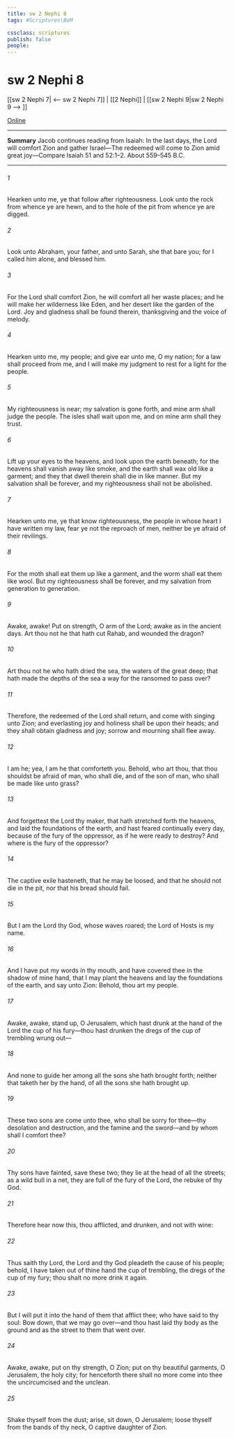 ```yaml
---
title: sw 2 Nephi 8
tags: #Scriptures\BoM

cssclass: scriptures
publish: false
people:
---
```


# sw 2 Nephi 8
[[sw 2 Nephi 7| <-- sw 2 Nephi 7]] | [[2 Nephi]] | [[sw 2 Nephi 9|sw 2 Nephi 9 --> ]]

[Online](https://churchofjesuschrist.org/study/scriptures/bofm/2-ne/8?lang=eng)

---
__Summary__
Jacob continues reading from Isaiah: In the last days, the Lord will comfort Zion and gather Israel—The redeemed will come to Zion amid great joy—Compare Isaiah 51 and 52:1–2. About 559–545 B.C.

---
###### 1 
Hearken unto me, ye that follow after righteousness. Look unto the rock from whence ye are hewn, and to the hole of the pit from whence ye are digged.

###### 2 
Look unto Abraham, your father, and unto Sarah, she that bare you; for I called him alone, and blessed him.

###### 3 
For the Lord shall comfort Zion, he will comfort all her waste places; and he will make her wilderness like Eden, and her desert like the garden of the Lord. Joy and gladness shall be found therein, thanksgiving and the voice of melody.

###### 4 
Hearken unto me, my people; and give ear unto me, O my nation; for a law shall proceed from me, and I will make my judgment to rest for a light for the people.

###### 5 
My righteousness is near; my salvation is gone forth, and mine arm shall judge the people. The isles shall wait upon me, and on mine arm shall they trust.

###### 6 
Lift up your eyes to the heavens, and look upon the earth beneath; for the heavens shall vanish away like smoke, and the earth shall wax old like a garment; and they that dwell therein shall die in like manner. But my salvation shall be forever, and my righteousness shall not be abolished.

###### 7 
Hearken unto me, ye that know righteousness, the people in whose heart I have written my law, fear ye not the reproach of men, neither be ye afraid of their revilings.

###### 8 
For the moth shall eat them up like a garment, and the worm shall eat them like wool. But my righteousness shall be forever, and my salvation from generation to generation.

###### 9 
Awake, awake! Put on strength, O arm of the Lord; awake as in the ancient days. Art thou not he that hath cut Rahab, and wounded the dragon?

###### 10 
Art thou not he who hath dried the sea, the waters of the great deep; that hath made the depths of the sea a way for the ransomed to pass over?

###### 11 
Therefore, the redeemed of the Lord shall return, and come with singing unto Zion; and everlasting joy and holiness shall be upon their heads; and they shall obtain gladness and joy; sorrow and mourning shall flee away.

###### 12 
I am he; yea, I am he that comforteth you. Behold, who art thou, that thou shouldst be afraid of man, who shall die, and of the son of man, who shall be made like unto grass?

###### 13 
And forgettest the Lord thy maker, that hath stretched forth the heavens, and laid the foundations of the earth, and hast feared continually every day, because of the fury of the oppressor, as if he were ready to destroy? And where is the fury of the oppressor?

###### 14 
The captive exile hasteneth, that he may be loosed, and that he should not die in the pit, nor that his bread should fail.

###### 15 
But I am the Lord thy God, whose waves roared; the Lord of Hosts is my name.

###### 16 
And I have put my words in thy mouth, and have covered thee in the shadow of mine hand, that I may plant the heavens and lay the foundations of the earth, and say unto Zion: Behold, thou art my people.

###### 17 
Awake, awake, stand up, O Jerusalem, which hast drunk at the hand of the Lord the cup of his fury—thou hast drunken the dregs of the cup of trembling wrung out—

###### 18 
And none to guide her among all the sons she hath brought forth; neither that taketh her by the hand, of all the sons she hath brought up.

###### 19 
These two sons are come unto thee, who shall be sorry for thee—thy desolation and destruction, and the famine and the sword—and by whom shall I comfort thee?

###### 20 
Thy sons have fainted, save these two; they lie at the head of all the streets; as a wild bull in a net, they are full of the fury of the Lord, the rebuke of thy God.

###### 21 
Therefore hear now this, thou afflicted, and drunken, and not with wine:

###### 22 
Thus saith thy Lord, the Lord and thy God pleadeth the cause of his people; behold, I have taken out of thine hand the cup of trembling, the dregs of the cup of my fury; thou shalt no more drink it again.

###### 23 
But I will put it into the hand of them that afflict thee; who have said to thy soul: Bow down, that we may go over—and thou hast laid thy body as the ground and as the street to them that went over.

###### 24 
Awake, awake, put on thy strength, O Zion; put on thy beautiful garments, O Jerusalem, the holy city; for henceforth there shall no more come into thee the uncircumcised and the unclean.

###### 25 
Shake thyself from the dust; arise, sit down, O Jerusalem; loose thyself from the bands of thy neck, O captive daughter of Zion.

